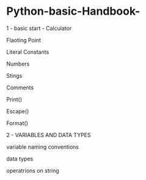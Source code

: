 # Python-basic-Handbook-

1 - basic start -
 Calculator
 
 Flaoting Point
 
 Literal Constants
 
 Numbers
 
 Stings
 
 Comments
 
 Print()
 
 Escape()
 
 Format()
 
 2 - VARIABLES AND DATA TYPES
 
 variable naming conventions
 
 data types
 
 operatrions on string
 
 
